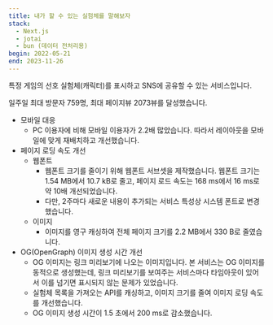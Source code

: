 ```yaml
---
title: 내가 할 수 있는 실험체를 말해보자
stack:
  - Next.js
  - jotai
  - bun (데이터 전처리용)
begin: 2022-05-21
end: 2023-11-26
---
```

특정 게임의 선호 실험체(캐릭터)를 표시하고 SNS에 공유할 수 있는 서비스입니다.

일주일 최대 방문자 759명, 최대 페이지뷰 2073뷰를 달성했습니다.

- 모바일 대응
  - PC 이용자에 비해 모바일 이용자가 2.2배 많았습니다. 따라서 레이아웃을 모바일에 맞게 재배치하고 개선했습니다.
- 페이지 로딩 속도 개선
  - 웹폰트
    - 웹폰트 크기를 줄이기 위해 웹폰트 서브셋을 제작했습니다. 웹폰트 크기는 1.54 MB에서 10.7 kB로 줄고, 페이지 로드 속도는 168 ms에서 16 ms로 약 10배 개선되었습니다.
    - 다만, 2주마다 새로운 내용이 추가되는 서비스 특성상 시스템 폰트로 변경했습니다.
  - 이미지
    - 이미지를 영구 캐싱하여 전체 페이지 크기를 2.2 MB에서 330 B로 줄였습니다.
- OG(OpenGraph) 이미지 생성 시간 개선
  - OG 이미지는 링크 미리보기에 나오는 이미지입니다. 본 서비스는 OG 이미지를 동적으로 생성했는데, 링크 미리보기를 보여주는 서비스마다 타임아웃이 있어서 이를 넘기면 표시되지 않는 문제가 있었습니다.
  - 실험체 목록을 가져오는 API를 캐싱하고, 이미지 크기를 줄여 이미지 로딩 속도를 개선했습니다.
  - OG 이미지 생성 시간이 1.5 초에서 200 ms로 감소했습니다.